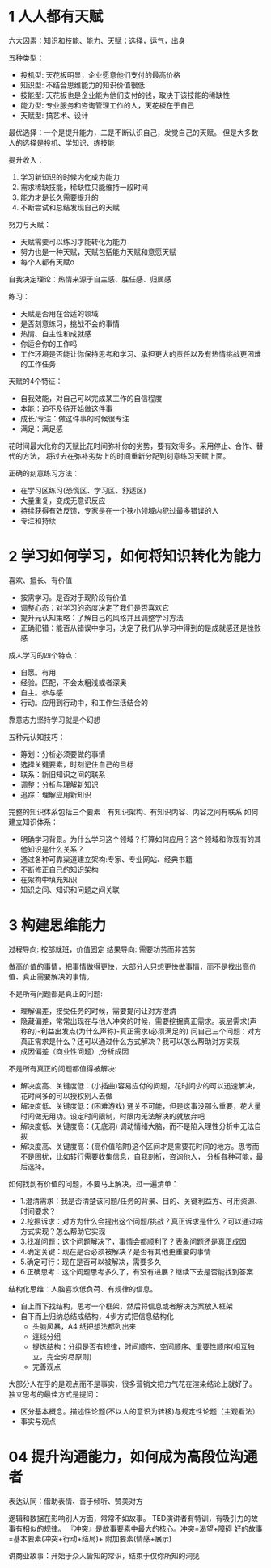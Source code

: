 # 1 人人都有天赋


六大因素：知识和技能、能力、天赋；选择，运气，出身

五种类型：
- 投机型: 天花板明显，企业愿意他们支付的最高价格
- 知识型: 不结合思维能力的知识价值很低
- 技能型: 天花板也是企业能为他们支付的钱，取决于该技能的稀缺性
- 能力型: 专业服务和咨询管理工作的人，天花板在于自己
- 天赋型: 搞艺术、设计

最优选择：一个是提升能力，二是不断认识自己，发觉自己的天赋。
但是大多数人的选择是投机、学知识、练技能

提升收入：
1. 学习新知识的时候内化成为能力
2. 需求稀缺技能，稀缺性只能维持一段时间
3. 能力才是长久需要提升的
4. 不断尝试和总结发现自己的天赋


努力与天赋：
- 天赋需要可以练习才能转化为能力
- 努力也是一种天赋，天赋包括能力天赋和意愿天赋
- 每个人都有天赋o

自我决定理论：热情来源于自主感、胜任感、归属感

练习：
- 天赋是否用在合适的领域
- 是否刻意练习，挑战不会的事情
- 热情、自主性和成就感
- 你适合你的工作吗
- 工作环境是否能让你保持思考和学习、承担更大的责任以及有热情挑战更困难的工作任务

天赋的4个特征：
- 自我效能，对自己可以完成某工作的自信程度
- 本能：迫不及待开始做这件事
- 成长/专注：做这件事的时候很专注
- 满足：满足感


花时间最大化你的天赋比花时间弥补你的劣势，要有效得多。采用停止、合作、替代的方法，
将过去在弥补劣势上的时间重新分配到刻意练习天赋上面。


正确的刻意练习方法：

- 在学习区练习(恐慌区、学习区、舒适区)
- 大量重复，变成无意识反应
- 持续获得有效反馈，专家是在一个狭小领域内犯过最多错误的人
- 专注和持续


# 2 学习如何学习，如何将知识转化为能力
喜欢、擅长、有价值
- 按需学习。是否对于现阶段有价值
- 调整心态：对学习的态度决定了我们是否喜欢它
- 提升元认知策略：了解自己的风格并且调整学习方法
- 正确犯错：能否从错误中学习，决定了我们从学习中得到的是成就感还是挫败感

成人学习的四个特点：
- 自愿。有用
- 经验。匹配，不会太粗浅或者深奥
- 自主。参与感
- 行动。应用到行动中，和工作生活结合的

靠意志力坚持学习就是个幻想

五种元认知技巧：
- 筹划：分析必须要做的事情
- 选择关键要素，时刻记住自己的目标
- 联系：新旧知识之间的联系
- 调整：分析与理解新知识
- 追踪：理解应用新知识

完整的知识体系包括三个要素：有知识架构、有知识内容、内容之间有联系
如何建立知识体系：
- 明确学习背景。为什么学习这个领域？打算如何应用？这个领域和你现有的其他知识是什么关系？
- 通过各种可靠渠道建立架构:专家、专业网站、经典书籍
- 不断修正自己的知识架构
- 在架构中填充知识
- 知识之间、知识和问题之间关联


# 3 构建思维能力

过程导向: 按部就班，价值固定
结果导向: 需要功劳而非苦劳

做高价值的事情，把事情做得更快，大部分人只想更快做事情，而不是找出高价值、真正需要解决的事情。

不是所有问题都是真正的问题:
- 理解偏差，接受任务的时候，需要提问让对方澄清
- 隐藏偏差，常常出现在与他人冲突的时候，需要挖掘真正需求。表层需求(声称的)-利益出发点(为什么声称)-真正需求(必须满足的)
    问自己三个问题：对方真正需求是什么？还可以通过什么方式解决？我可以怎么帮助对方实现
- 成因偏差（商业性问题）,分析成因

不是所有真正的问题都值得被解决:
- 解决度高、关键度低：(小插曲)容易应付的问题，花时间少的可以迅速解决，花时间多的可以授权别人去做
- 解决度低、关键度低：(困难游戏) 通关不可能，但是这事没那么重要，花大量时间做无用功。设定时间限制，时限内无法解决的就放弃吧
- 解决度低、关键度高：(无底洞) 调动情绪大脑，而不是陷入理性分析中无法自拔
- 解决度高、关键度高：(高价值陷阱)这个区间才是需要花时间的地方。思考而不是困扰，比如转行需要收集信息，自我剖析，咨询他人， 分析各种可能，最后选择。

如何找到有价值的问题，不要马上解决，过一遍清单：
- 1.澄清需求：我是否清楚该问题/任务的背景、目的、关键利益方、可用资源、时间要求？
- 2.挖掘诉求：对方为什么会提出这个问题/挑战？真正诉求是什么？可以通过啥方式实现？怎么帮助它实现
- 3.找准问题：这个问题解决了，事情会都顺利了？表象问题还是真正成因
- 4.确定关键：现在是否必须被解决？是否有其他更重要的事情
- 5.确定可行：现在是否可以被解决，需要多久
- 6.正确思考：这个问题思考多久了，有没有进展？继续下去是否能找到答案

结构化思维：人脑喜欢低负荷、有规律的信息。
- 自上而下找结构，思考一个框架，然后将信息或者解决方案放入框架
- 自下而上归纳总结成结构，4步方式把信息结构化
    - 头脑风暴，A4 纸把想法都列出来
    - 连线分组
    - 提炼结构：分组是否有规律，时间顺序、空间顺序、重要性顺序(相互独立，完全穷尽原则)
    - 完善观点


大部分人在乎的是观点而不是事实，很多营销文把力气花在渲染结论上就好了。
独立思考的最佳方式是提问：
- 区分基本概念。描述性论题(不以人的意识为转移)与规定性论题（主观看法）
- 事实与观点


# 04 提升沟通能力，如何成为高段位沟通者

表达认同：借助表情、善于倾听、赞美对方


逻辑和数据在影响别人方面，常常不如故事。
TED演讲者有特训，有吸引力的故事有相似的规律。
『冲突』是故事要素中最大的核心。冲突=渴望+障碍
 好的故事=基本要素(冲突+行动+结局)+  附加要素(情感+展示)

 讲商业故事：开始于众人皆知的常识，结束于仅你所知的洞见
